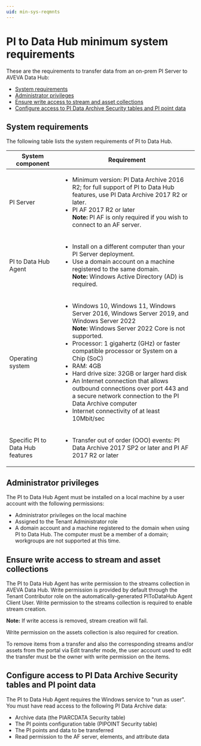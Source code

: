 ```yaml
---
uid: min-sys-reqmnts
---
```


# PI to Data Hub minimum system requirements

These are the requirements to transfer data from an on-prem PI Server to AVEVA Data Hub:

  - [System requirements](#system-requirements)
  - [Administrator privileges](#administrator-privileges)
  - [Ensure write access to stream and asset collections](#ensure-write-access-to-stream-and-asset-collections)
  - [Configure access to PI Data Archive Security tables and PI point data](#configure-access-to-pi-data-archive-security-tables-and-pi-point-data)

## System requirements

The following table lists the system requirements of PI to Data Hub.

| System component | Requirement |
| ------------- | ----------------- |
| PI Server | <ul><li>Minimum version: PI Data Archive 2016 R2; for full support of PI to Data Hub features, use PI Data Archive 2017 R2 or later.</li><li>PI AF 2017 R2 or later<br>**Note:** PI AF is only required if you wish to connect to an AF server.</li></ul> |
| PI to Data Hub Agent | <ul><li> Install on a different computer than your PI Server deployment.</li><li>Use a domain account on a machine registered to the same domain.<br>**Note:** Windows Active Directory (AD) is required.</li> |
|Operating system |<ul><li>Windows 10, Windows 11, Windows Server 2016, Windows Server 2019, and Windows Server 2022<br>**Note:** Windows Server 2022 Core is not supported.</li><li>Processor: 1 gigahertz (GHz) or faster compatible processor or System on a Chip (SoC)</li><li>RAM: 4GB</li><li>Hard drive size: 32GB or larger hard disk</li><li>An Internet connection that allows outbound connections over port 443 and a secure network connection to the PI Data Archive computer</li><li>Internet connectivity of at least 10Mbit/sec</li></ul> |
| Specific PI to Data Hub features | <ul><li>Transfer out of order (OOO) events: PI Data Archive 2017 SP2 or later and PI AF 2017 R2 or later |

## Administrator privileges

The PI to Data Hub Agent must be installed on a local machine by a user account with the following permissions: 

* Administrator privileges on the local machine
* Assigned to the Tenant Administrator role
* A domain account and a machine registered to the domain when using PI to Data Hub. The computer must be a member of a domain; workgroups are not supported at this time.

## Ensure write access to stream and asset collections 

The PI to Data Hub Agent has write permission to the streams collection in AVEVA Data Hub. Write permission is provided by default through the Tenant Contributor role on the automatically-generated PIToDataHub Agent Client User. Write permission to the streams collection is required to enable stream creation.

**Note:** If write access is removed, stream creation will fail.

Write permission on the assets collection is also required for creation.

To remove items from a transfer and also the corresponding streams and/or assets from the portal via Edit transfer mode, the user account used to edit the transfer must be the owner with write permission on the items. 

## Configure access to PI Data Archive Security tables and PI point data

The PI to Data Hub Agent requires the Windows service to "run as user". You must have read access to the following PI Data Archive data:

* Archive data (the PIARCDATA Security table)
* The PI points configuration table (PIPOINT Security table)
* The PI points and data to be transferred
* Read permission to the AF server, elements, and attribute data
